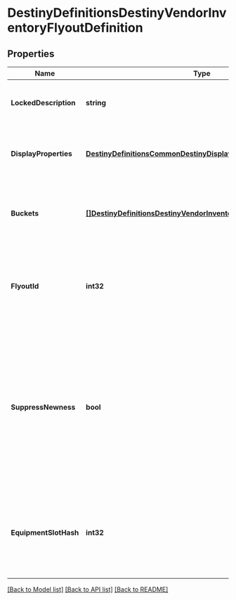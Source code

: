# DestinyDefinitionsDestinyVendorInventoryFlyoutDefinition

## Properties
Name | Type | Description | Notes
------------ | ------------- | ------------- | -------------
**LockedDescription** | **string** | If the flyout is locked, this is the reason why. | [optional] 
**DisplayProperties** | [**DestinyDefinitionsCommonDestinyDisplayPropertiesDefinition**](Destiny.Definitions.Common.DestinyDisplayPropertiesDefinition.md) | The title and other common properties of the flyout. | [optional] 
**Buckets** | [**[]DestinyDefinitionsDestinyVendorInventoryFlyoutBucketDefinition**](Destiny.Definitions.DestinyVendorInventoryFlyoutBucketDefinition.md) | A list of inventory buckets and other metadata to show on the screen. | [optional] 
**FlyoutId** | **int32** | An identifier for the flyout, in case anything else needs to refer to them. | [optional] 
**SuppressNewness** | **bool** | If this is true, don&#39;t show any of the glistening \&quot;this is a new item\&quot; UI elements, like we show on the inventory items themselves in in-game UI. | [optional] 
**EquipmentSlotHash** | **int32** | If this flyout is meant to show you the contents of the player&#39;s equipment slot, this is the slot to show. | [optional] 

[[Back to Model list]](../README.md#documentation-for-models) [[Back to API list]](../README.md#documentation-for-api-endpoints) [[Back to README]](../README.md)


